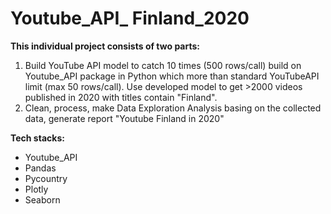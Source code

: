 # Youtube_API_ Finland_2020

<b>This individual project consists of two parts:</b>
1. Build YouTube API model to catch 10 times (500 rows/call) build on Youtube_API package in Python which more than standard YouTubeAPI limit (max 50 rows/call).
Use developed model to get >2000 videos published in 2020 with titles contain "Finland".
2. Clean, process, make Data Exploration Analysis basing on the collected data, generate report "Youtube Finland in 2020"

<b>Tech stacks:</b>
- Youtube_API
- Pandas
- Pycountry
- Plotly
- Seaborn
